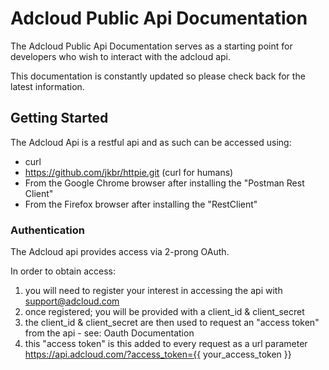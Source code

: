 Adcloud Public Api Documentation
================================

The Adcloud Public Api Documentation serves as a starting point for developers who wish to interact with the adcloud api.

This documentation is constantly updated so please check back for the latest information.


Getting Started
---------------

The Adcloud Api is a restful api and as such can be accessed using:

* curl
* https://github.com/jkbr/httpie.git (curl for humans)
* From the Google Chrome browser after installing the  "Postman Rest Client"
* From the Firefox browser after installing the  "RestClient"

### Authentication

The Adcloud api provides access via 2-prong OAuth.

In order to obtain access:

1. you will need to register your interest in accessing the api with support@adcloud.com
2. once registered; you will be provided with a client_id & client_secret
3. the client_id & client_secret are then used to request an "access token" from the api - see: Oauth Documentation
4. this "access token" is this added to every request as a url parameter https://api.adcloud.com/?access_token={{ your_access_token }}